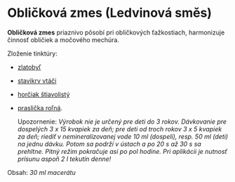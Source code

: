 Obličková zmes (Ledvinová směs)
===============================

**Obličková zmes** priaznivo pôsobí pri obličkových ťažkostiach, harmonizuje
činnosť obličiek a močového mechúra.

Zloženie tinktúry:

* [zlatobyľ](/sip/p/zlatobyl-obycajna/)
* [stavikrv vtáči](/sip/p/stavikrv-vtaci/)
* [horčiak štiavolistý](/sip/p/horciak-stiavolisty/)
* [praslička roľná](/sip/p/praslicka-rolna/).

   Upozornenie: *Výrobok nie je určený pre deti do 3 rokov. Dávkovanie pre
dospelých 3 x 15 kvapiek za deň; pre deti od troch rokov 3 x 5 kvapiek za deň;
riediť v nemineralizovanej vode 10 ml (dospelí), resp. 50 ml (deti) na jednu
dávku. Potom sa podrží v ústach a po 20 s až 30 s sa prehltne. Pitný režim
pokračuje asi po pol hodine. Pri aplikácii je nutnosť prísunu aspoň 2 l tekutín
denne!*

Obsah: *30 ml macerátu*

